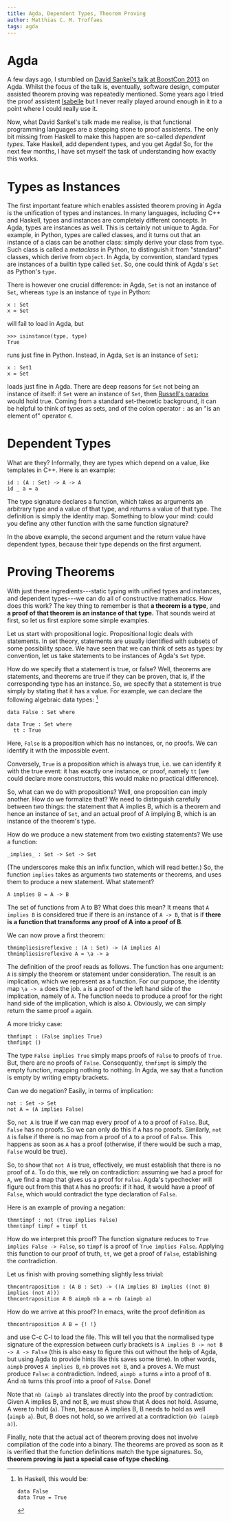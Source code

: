 ```yaml
---
title: Agda, Dependent Types, Theorem Proving
author: Matthias C. M. Troffaes
tags: agda
---
```


Agda
====

A few days ago, I stumbled on
[David Sankel's talk at BoostCon 2013](http://youtu.be/vy5C-mlUQ1w)
on Agda.
Whilst the focus of the talk is, eventually, software design,
computer assisted theorem proving was repeatedly mentioned.
Some years ago I tried
the proof assistent
[Isabelle](http://www.cl.cam.ac.uk/research/hvg/Isabelle/)
but I never really played around enough in it to a point
where I could really use it.

Now, what David Sankel's talk made me realise,
is that functional programming languages are a stepping stone to
proof assistents.
The only bit missing from Haskell to make this happen
are so-called *dependent types*.
Take Haskell, add dependent types, and you get Agda!
So, for the next few months,
I have set myself the task of understanding how exactly this works.

Types as Instances
==================

The first important feature which enables assisted theorem proving
in Agda is the unification of types and instances.
In many languages,
including C++ and Haskell,
types and instances are completely different concepts.
In Agda, types are instances as well.
This is certainly not unique to Agda.
For example, in Python, types are called classes,
and it turns out that an instance of a class can be another class:
simply derive your class from `type`.
Such class is called a *metaclass* in Python,
to distinguish it from "standard" classes, which derive from `object`.
In Agda, by convention,
standard types are instances of a builtin type called `Set`.
So, one could think of Agda's `Set` as Python's `type`.

There is however one crucial difference:
in Agda, `Set` is not an instance of `Set`,
whereas `type` is an instance of `type` in Python:

``` {.sourceCode .agda}
x : Set
x = Set
```

will fail to load in Agda, but

``` {.sourceCode .python}
>>> isinstance(type, type)
True
```

runs just fine in Python.
Instead, in Agda, `Set` is an instance of `Set1`:

``` {.sourceCode .agda}
x : Set1
x = Set
```

loads just fine in Agda.
There are deep reasons for `Set` not being an instance of itself:
if `Set` were an instance of `Set`, then
[Russell's paradox](https://en.wikipedia.org/wiki/Russell%27s_paradox)
would hold true.
Coming from a standard set-theoretic background,
it can be helpful to think of types as sets,
and of the colon operator `:`
as an "is an element of" operator `∈`.

Dependent Types
===============

What are they?
Informally, they are types which depend on a value,
like templates in C++. Here is an example:

``` {.sourceCode .agda}
id : (A : Set) -> A -> A
id _ a = a
```

The type signature declares a function, which takes
as arguments an arbitrary type and a value of that type,
and returns a value of that type.
The definition is simply the identity map.
Something to blow your mind:
could you define any other function with the same function signature?

In the above example,
the second argument and the return value have dependent types,
because their type depends on the first argument.

Proving Theorems
================

With just these ingredients---static typing with unified types and instances,
and dependent types---we can do all of constructive mathematics.
How does this work? The key thing to remember is that
**a theorem is a type**,
and **a proof of that theorem is an instance of that type.**
That sounds weird at first, so let us first explore some simple examples.

Let us start with propositional logic.
Propositional logic deals with statements.
In set theory, statements
are usually identified with subsets of some possibility space.
We have seen that we can think of sets as types:
by convention, let us take statements to be instances of Agda's `Set` type.

How do we specify that a statement is true, or false?
Well, theorems are statements, and theorems are true
if they can be proven, that is, if the corresponding type has an instance.
So, we specify that a statement is true simply by stating that it has a value.
For example, we can declare the following algebraic data types: [^1]

``` {.sourceCode .agda}
data False : Set where

data True : Set where
  tt : True
```

Here, `False` is a proposition which has no instances,
or, no proofs. We can identify it with the impossible event.

Conversely, `True` is a proposition which is always true,
i.e. we can identify it with the true event:
it has exactly one instance, or proof, namely `tt`
(we could declare more constructors, this would make no practical difference).

So, what can we do with propositions?
Well, one proposition can imply another.
How do we formalize that?
We need to distinguish carefully between two things:
the statement that A implies B,
which is a theorem and hence an instance of `Set`,
and an actual proof of A implying B,
which is an instance of the theorem's type.

How do we produce a new statement from two existing statements?
We use a function:

``` {.sourceCode .agda}
_implies_ : Set -> Set -> Set
```

(The underscores make this an infix function, which will read better.)
So, the function `implies` takes as arguments two statements or theorems,
and uses them to produce a new statement. What statement?

``` {.sourceCode .agda}
A implies B = A -> B
```

The set of functions from A to B? What does this mean?
It means that `A implies B` is considered true
if there is an instance of `A -> B`,
that is if
**there is a function that transforms any proof of A into a proof of B**.

We can now prove a first theorem:

``` {.sourceCode .agda}
thmimpliesisreflexive : (A : Set) -> (A implies A)
thmimpliesisreflexive A = \a -> a
```

The definition of the proof reads as follows.
The function has one argument:
`A` is simply the theorem or statement under consideration.
The result is an implication, which we represent as a function.
For our purpose, the identity map `\a -> a` does the job.
`a` is a proof of the left hand side of the implication,
namely of `A`.
The function needs to produce
a proof for the right hand side of the implication, which is also `A`.
Obviously, we can simply return the same proof `a` again.

A more tricky case:

``` {.sourceCode .agda}
thmfimpt : (False implies True)
thmfimpt ()
```

The type `False implies True` simply maps proofs of `False`
to proofs of `True`.
But, there are no proofs of `False`.
Consequently, `thmfimpt` is simply the empty function,
mapping nothing to nothing.
In Agda, we say that a function is empty by writing empty brackets.

Can we do negation? Easily, in terms of implication:

``` {.sourceCode .agda}
not : Set -> Set
not A = (A implies False)
```

So, `not A` is true if we can map every proof of `A`
to a proof of `False`.
But, `False` has no proofs. So we can only do this if `A` has no proofs.
Similarly, `not A` is false
if there is no map from a proof of `A` to a proof of `False`.
This happens as soon as `A` has a proof
(otherwise, if there would be such a map, `False` would be true).

So, to show that `not A` is true,
effectively, we must establish that there is no proof of `A`.
To do this, we rely on contradiction: assuming we had a proof
for `A`, we find a map that gives us a proof for `False`.
Agda's typechecker will figure out from this that `A` has no proofs:
if it had, it would have a proof of `False`,
which would contradict the type declaration of `False`.

Here is an example of proving a negation:

``` {.sourceCode .agda}
thmntimpf : not (True implies False)
thmntimpf timpf = timpf tt
```

How do we interpret this proof?
The function signature reduces to `True implies False -> False`,
so `timpf` is a proof of `True implies False`.
Applying this function to our proof of truth, `tt`,
we get a proof of `False`,
establishing the contradiction.

Let us finish with proving something slightly less trivial:

``` {.sourceCode .agda}
thmcontraposition : (A B : Set) -> ((A implies B) implies ((not B) implies (not A)))
thmcontraposition A B aimpb nb a = nb (aimpb a)
```

How do we arrive at this proof? In emacs, write the proof definition as

``` {.sourceCode .agda}
thmcontraposition A B = {! !}
```

and use C-c C-l to load the file. This will tell you that
the normalised type signature of the expression between curly brackets is
`A implies B -> not B -> A -> False`
(this is also easy to figure this out without the help of Agda,
but using Agda to provide hints like this saves some time).
In other words,
`aimpb` proves `A implies B`,
`nb` proves `not B`,
and `a` proves `A`.
We must produce `False`: a contradiction.
Indeed,
`aimpb a` turns `a` into a proof of `B`.
And `nb` turns this proof into a proof of `False`. Done!

Note that `nb (aimpb a)` translates directly into
the proof by contradiction:
Given A implies B, and not B,
we must show that A does not hold.
Assume, A were to hold (`a`).
Then, because A implies B, B needs to hold as well (`aimpb a`).
But, B does not hold, so we arrived at a contradiction (`nb (aimpb a)`).

Finally,
note that the actual act of theorem proving 
does not involve compilation
of the code into a binary.
The theorems are proved as soon as it is verified
that the function definitions match the type signatures.
So, **theorem proving is just a special case of type checking**.

[^1]: In Haskell, this would be:

    ``` {.sourceCode .haskell}
    data False
    data True = True
    ```

